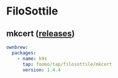 # FiloSottile

## mkcert ([releases](https://github.com/FiloSottile/mkcert/releases))

```yaml
ownbrew:
  packages:
    - name: k9s
      tap: foomo/tap/filosottile/mkcert
      version: 1.4.4
```
